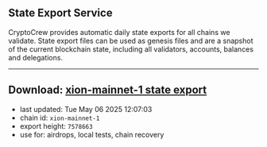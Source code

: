 ## State Export Service
CryptoCrew provides automatic daily state exports for all chains we validate. State export files can be used as genesis files and are a snapshot of the current blockchain state, including all validators, accounts, balances and delegations.

---
**Download: [xion-mainnet-1 state export](https://dl-eu2.ccvalidators.com/SERVICE/xion/xion-mainnet-1_export_7578663.json)**
---

- last updated: Tue May 06 2025 12:07:03
- chain id: `xion-mainnet-1`
- export height: `7578663`
- use for: airdrops, local tests, chain recovery
